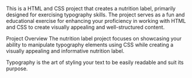 This is a HTML and CSS project that creates a nutrition label, primarily designed for exercising typography skills. The project serves as a fun and educational exercise for enhancing your proficiency in working with HTML and CSS to create visually appealing and well-structured content.

Project Overview
The nutrition label project focuses on showcasing your ability to manipulate typography elements using CSS while creating a visually appealing and informative nutrition label.

Typography is the art of styling your text to be easily readable and suit its purpose.
